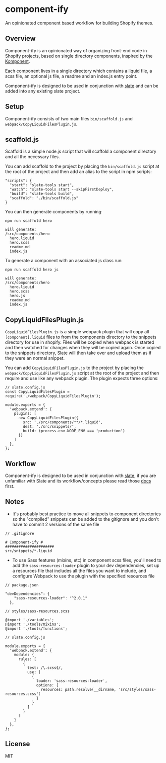 # component-ify

An opinionated component based workflow for building Shopify themes.

## Overview
Component-ify is an opinionated way of organizing front-end code in Shopify projects, based on single directory components, inspired by the [Komponent](https://github.com/komposable/komponent).

Each component lives in a single directory which contains a liquid file, a scss file, an optional js file, a readme and an index.js entry point.

Component-ify is designed to be used in conjunction with [slate](https://github.com/Shopify/slate) and can be added into any existing slate project.

## Setup
Component-ify consists of two main files `bin/scaffold.js` and `webpack/CopyLiquidFilesPlugin.js`.

## scaffold.js
Scaffold is a simple node.js script that will scaffold a component directory and all the necessary files.

You can add scaffold to the project by placing the `bin/scaffold.js` script at the root of the project and then add an alias to the script in npm scripts:

```
"scripts": {
  "start": "slate-tools start",
  "watch": "slate-tools start --skipFirstDeploy",
  "build": "slate-tools build",
  "scaffold": "./bin/scaffold.js"
}
```

You can then generate components by running: 

```
npm run scaffold hero

will generate:
/src/components/hero
  hero.liquid
  hero.scss
  readme.md
  index.js

```

To generate a component with an associated js class run 

```
npm run scaffold hero js

will generate:
/src/components/hero
  hero.liquid
  hero.scss
  hero.js
  readme.md
  index.js
```

## CopyLiquidFilesPlugin.js
`CopyLiquidFilesPlugin.js` is a simple webpack plugin that will copy all `[component].liquid` files to from the components directory to the snippets directory for use in shopify. Files will be copied when webpack is started and then watched for changes when they will be copied again. Once copied to the snippets directory, Slate will then take over and upload them as if they were an normal snippet.

You can add `CopyLiquidFilesPlugin.js` to the project by placing the `webpack/CopyLiquidFilesPlugin.js` script at the root of the project and then require and use like any webpack plugin. The plugin expects three options:

```
// slate.config.js
const CopyLiquidFilesPlugin = require('./webpack/CopyLiquidFilesPlugin');

module.exports = {
  'webpack.extend': {
    plugins: [
      new CopyLiquidFilesPlugin({
        src: './src/components/**/*.liquid',
        dest: './src/snippets/',
        build: (process.env.NODE_ENV === 'production')
      })
    ]
  },
};
```
## Workflow
Component-ify is designed to be used in conjunction with [slate](https://github.com/Shopify/slate), if you are unfamiliar with Slate and its workflow/concepts please read those [docs](https://github.com/Shopify/slate) first.

## Notes
- It's probably best practice to move all snippets to component directories so the "compiled" snippets can be added to the gitignore and you don't have to commit 2 versions of the same file
```
// .gitignore

# Component-ify #
######################
src/snippets/*.liquid
```

- To use Sass features (mixins, etc) in component scss files, you'll need to add the `sass-resources-loader` plugin to your dev dependencies, set up a resources file that includes all the files you want to include, and configure Webpack to use the plugin with the specified resources file

```
// package.json

"devDependencies": {
    "sass-resources-loader": "^2.0.1"
  },
```
```
// styles/sass-resources.scss

@import './variables';
@import './tools/mixins';
@import './tools/functions';
```
```
// slate.config.js

module.exports = {
  'webpack.extend': {
    module: {
      rules: [
        {
          test: /\.scss$/,
          use: [
            {
              loader: 'sass-resources-loader',
              options: {
                resources: path.resolve(__dirname, 'src/styles/sass-resources.scss')
              }
            }
          ]
        }
      ]
    }
  },
};
```

## License

MIT
